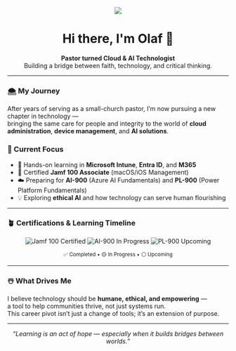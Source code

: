 <p align="center">
  <img src="https://raw.githubusercontent.com/olafvdk/olafvdk/refs/heads/main/snowman%20icon%20file.ico"
</p>
  
<!-- Greeting Section -->

<h1 align="center">Hi there, I'm Olaf 👋</h1>

<p align="center">
  <b>Pastor turned Cloud & AI Technologist</b><br>
  Building a bridge between faith, technology, and critical thinking.
</p>

---

### 🌨️ My Journey
After years of serving as a small-church pastor, I’m now pursuing a new chapter in technology —  
bringing the same care for people and integrity to the world of **cloud administration**, **device management**, and **AI solutions**.

### 🧭 Current Focus
- 🎯 Hands-on learning in **Microsoft Intune**, **Entra ID**, and **M365**  
- 📜 Certified **Jamf 100 Associate** (macOS/iOS Management)  
- ☁️ Preparing for **AI-900** (Azure AI Fundamentals) and **PL-900** (Power Platform Fundamentals)  
- 💡 Exploring **ethical AI** and how technology can serve human flourishing

---

### 🪴 Certifications & Learning Timeline

<p align="center">
  <img src="https://img.shields.io/badge/Jamf%20100-Certified-blue?style=for-the-badge&logo=apple" alt="Jamf 100 Certified">
  <img src="https://img.shields.io/badge/AI--900-In%20Progress-yellow?style=for-the-badge&logo=microsoftazure" alt="AI-900 In Progress">
  <img src="https://img.shields.io/badge/PL--900-Up%20Next-lightgrey?style=for-the-badge&logo=powerbi" alt="PL-900 Upcoming">
</p>

<p align="center">
  <sub>✅ Completed • 🟡 In Progress • ⚪ Upcoming</sub>
</p>

---

### ☃️ What Drives Me
I believe technology should be **humane, ethical, and empowering** —  
a tool to help communities thrive, not just systems run.  
This career pivot isn’t just a change of tools; it’s an extension of purpose.

---

<p align="center">
  <i>“Learning is an act of hope — especially when it builds bridges between worlds.”</i>
</p>
